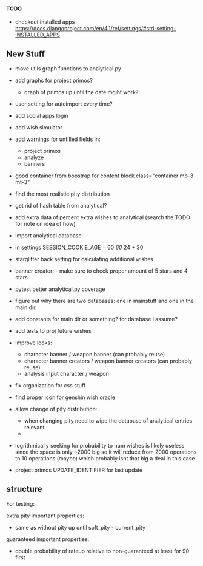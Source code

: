 #### TODO

- checkout installed apps <https://docs.djangoproject.com/en/4.1/ref/settings/#std-setting-INSTALLED_APPS>

## New Stuff

- move utils graph functions to analytical.py
- add graphs for project primos?
  - graph of primos up until the date mgiht work?
- user setting for autoimport every time?
- add social apps login
- add wish simulator
- add warnings for unfilled fields in:
  - project primos
  - analyze
  - banners
- good container from boostrap for content block  class="container mb-3 mt-3"
- find the most realistic pity distribution
- get rid of hash table from analytical?
- add extra data of percent extra wishes to analytical (search the TODO for note on idea of how)
- import analytical database

- in settings SESSION_COOKIE_AGE = 60 *60* 24 * 30

- starglitter back setting for calculating additional wishes
- banner creator: - make sure to check proper amount of 5 stars and 4 stars

- pytest better analytical.py coverage
- figure out why there are two databases: one in mainstuff and one in the main dir
- add constants for main dir or something? for database i assume?
- add tests to proj future wishes

- improve looks:
  - character banner / weapon banner (can probably reuse)
  - character banner creators / weapon banner creators (can probably reuse)
  - analysis input character / weapon
- fix organization for css stuff
- find proper icon for genshin wish oracle

- allow change of pity distribution:
  - when changing pity need to wipe the database of analytical entries relevant
  -
- logrithmically seeking for probability to num wishes is likely useless since the space is only ~2000 big so it will reduce from 2000 operations to 10 operations (maybe) which probably isnt that big a deal in this case
- project primos UPDATE_IDENTIFIER for last update

## structure

For testing:

extra pity important properties:

- same as without pity up until soft_pity - current_pity

guaranteed important properties:

- double probability of rateup relative to non-guaranteed at least for 90 first
